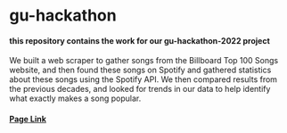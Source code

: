 # gu-hackathon
#### this repository contains the work for our gu-hackathon-2022 project
We built a web scraper to gather songs from the Billboard Top 100 Songs website, and then found these songs on Spotify and gathered statistics about these songs using the Spotify API. We then compared results from the previous decades, and looked for trends in our data to help identify what exactly makes a song popular.

#### [Page Link](https://mootqns.github.io/gu-hackathon/)
